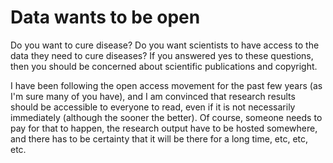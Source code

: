 # Data wants to be open

Do you want to cure disease? Do you want scientists to have access to the data they need to cure diseases? If you answered yes to these questions, then you should be concerned about scientific publications and copyright.

I have been following the open access movement for the past few years (as I'm sure many of you have), and I am convinced that research results should be accessible to everyone to read, even if it is not necessarily immediately (although the sooner the better). Of course, someone needs to pay for that to happen, the research output have to be hosted somewhere, and there has to be certainty that it will be there for a long time, etc, etc, etc.